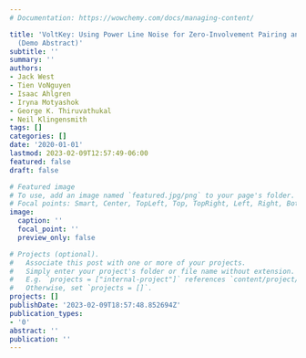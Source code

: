 ```yaml
---
# Documentation: https://wowchemy.com/docs/managing-content/

title: 'VoltKey: Using Power Line Noise for Zero-Involvement Pairing and Authentication
  (Demo Abstract)'
subtitle: ''
summary: ''
authors:
- Jack West
- Tien VoNguyen
- Isaac Ahlgren
- Iryna Motyashok
- George K. Thiruvathukal
- Neil Klingensmith
tags: []
categories: []
date: '2020-01-01'
lastmod: 2023-02-09T12:57:49-06:00
featured: false
draft: false

# Featured image
# To use, add an image named `featured.jpg/png` to your page's folder.
# Focal points: Smart, Center, TopLeft, Top, TopRight, Left, Right, BottomLeft, Bottom, BottomRight.
image:
  caption: ''
  focal_point: ''
  preview_only: false

# Projects (optional).
#   Associate this post with one or more of your projects.
#   Simply enter your project's folder or file name without extension.
#   E.g. `projects = ["internal-project"]` references `content/project/deep-learning/index.md`.
#   Otherwise, set `projects = []`.
projects: []
publishDate: '2023-02-09T18:57:48.852694Z'
publication_types:
- '0'
abstract: ''
publication: ''
---
```

